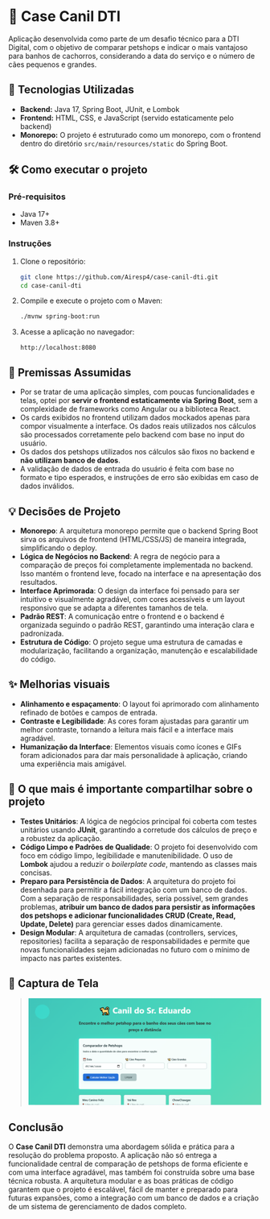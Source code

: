 # 🐾 Case Canil DTI

Aplicação desenvolvida como parte de um desafio técnico para a DTI Digital, com o objetivo de comparar petshops e indicar o mais vantajoso para banhos de cachorros, considerando a data do serviço e o número de cães pequenos e grandes.

## 🚀 Tecnologias Utilizadas

-   **Backend:** Java 17, Spring Boot, JUnit, e Lombok
-   **Frontend:** HTML, CSS, e JavaScript (servido estaticamente pelo backend)
-   **Monorepo:** O projeto é estruturado como um monorepo, com o frontend dentro do diretório `src/main/resources/static` do Spring Boot.

## 🛠️ Como executar o projeto

### Pré-requisitos

-   Java 17+
-   Maven 3.8+

### Instruções

1.  Clone o repositório:
    ```bash
    git clone https://github.com/Airesp4/case-canil-dti.git
    cd case-canil-dti
    ```

2.  Compile e execute o projeto com o Maven:
    ```bash
    ./mvnw spring-boot:run
    ```

3.  Acesse a aplicação no navegador:
    ```
    http://localhost:8080
    ```

## 📌 Premissas Assumidas

-   Por se tratar de uma aplicação simples, com poucas funcionalidades e telas, optei por **servir o frontend estaticamente via Spring Boot**, sem a complexidade de frameworks como Angular ou a biblioteca React.
-   Os cards exibidos no frontend utilizam dados mockados apenas para compor visualmente a interface. Os dados reais utilizados nos cálculos são processados corretamente pelo backend com base no input do usuário.
-   Os dados dos petshops utilizados nos cálculos são fixos no backend e **não utilizam banco de dados**.
-   A validação de dados de entrada do usuário é feita com base no formato e tipo esperados, e instruções de erro são exibidas em caso de dados inválidos.

## 💡 Decisões de Projeto

-   **Monorepo**: A arquitetura monorepo permite que o backend Spring Boot sirva os arquivos de frontend (HTML/CSS/JS) de maneira integrada, simplificando o deploy.
-   **Lógica de Negócios no Backend**: A regra de negócio para a comparação de preços foi completamente implementada no backend. Isso mantém o frontend leve, focado na interface e na apresentação dos resultados.
-   **Interface Aprimorada**: O design da interface foi pensado para ser intuitivo e visualmente agradável, com cores acessíveis e um layout responsivo que se adapta a diferentes tamanhos de tela.
-   **Padrão REST**: A comunicação entre o frontend e o backend é organizada seguindo o padrão REST, garantindo uma interação clara e padronizada.
-   **Estrutura de Código**: O projeto segue uma estrutura de camadas e modularização, facilitando a organização, manutenção e escalabilidade do código.

## ✨ Melhorias visuais

-   **Alinhamento e espaçamento**: O layout foi aprimorado com alinhamento refinado de botões e campos de entrada.
-   **Contraste e Legibilidade**: As cores foram ajustadas para garantir um melhor contraste, tornando a leitura mais fácil e a interface mais agradável.
-   **Humanização da Interface**: Elementos visuais como ícones e GIFs foram adicionados para dar mais personalidade à aplicação, criando uma experiência mais amigável.

## 🚀 O que mais é importante compartilhar sobre o projeto

-   **Testes Unitários**: A lógica de negócios principal foi coberta com testes unitários usando **JUnit**, garantindo a corretude dos cálculos de preço e a robustez da aplicação.
-   **Código Limpo e Padrões de Qualidade**: O projeto foi desenvolvido com foco em código limpo, legibilidade e manutenibilidade. O uso de **Lombok** ajudou a reduzir o _boilerplate code_, mantendo as classes mais concisas.
-   **Preparo para Persistência de Dados**: A arquitetura do projeto foi desenhada para permitir a fácil integração com um banco de dados. Com a separação de responsabilidades, seria possível, sem grandes problemas, **atribuir um banco de dados para persistir as informações dos petshops e adicionar funcionalidades CRUD (Create, Read, Update, Delete)** para gerenciar esses dados dinamicamente.
-   **Design Modular**: A arquitetura de camadas (controllers, services, repositories) facilita a separação de responsabilidades e permite que novas funcionalidades sejam adicionadas no futuro com o mínimo de impacto nas partes existentes.

## 📸 Captura de Tela

> ![alt text](image.png)

## Conclusão

O **Case Canil DTI** demonstra uma abordagem sólida e prática para a resolução do problema proposto. A aplicação não só entrega a funcionalidade central de comparação de petshops de forma eficiente e com uma interface agradável, mas também foi construída sobre uma base técnica robusta. A arquitetura modular e as boas práticas de código garantem que o projeto é escalável, fácil de manter e preparado para futuras expansões, como a integração com um banco de dados e a criação de um sistema de gerenciamento de dados completo.
